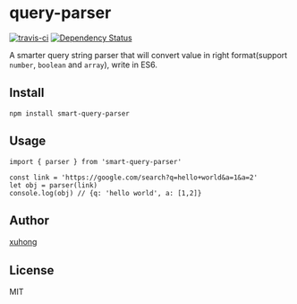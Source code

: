 # query-parser
[![travis-ci](https://travis-ci.org/xuhong/query-parser.svg?branch=master)](https://travis-ci.org/xuhong/query-parser)
[![Dependency Status](https://dependencyci.com/github/xuhong/query-parser/badge)](https://dependencyci.com/github/xuhong/query-parser)

A smarter query string parser that will convert value in right format(support `number`, `boolean` and `array`), write in ES6.

## Install
```
npm install smart-query-parser
```

## Usage
```
import { parser } from 'smart-query-parser'

const link = 'https://google.com/search?q=hello+world&a=1&a=2'
let obj = parser(link)
console.log(obj) // {q: 'hello world', a: [1,2]}
```

## Author
[xuhong](https://github.com/xuhong)

## License
MIT
